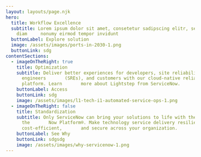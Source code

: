 ```yaml
---
layout: layouts/page.njk
hero:
  title: Workflow Excellence
  subtitle: Lorem ipsum dolor sit amet, consetetur sadipscing elitr, sed
    diam     nonumy eirmod tempor invidunt
  buttonLabel: Explore solution
  image: /assets/images/ports-in-2030-1.png
  buttonLink: sdg
contentSections:
  - imageOnTheRight: true
    title: Optimization
    subtitle: Deliver better experiences for developers, site reliability
      engineers       (SREs), and customers with our cloud-native reliability
      platform. Learn       more about Lightstep from ServiceNow.
    buttonLabel: Access
    buttonLink: sdg
    image: /assets/images/l1-tech-i1-automated-service-ops-1.png
  - imageOnTheRight: false
    title: Standardization
    subtitle: Only ServiceNow can bring your solutions to life with the power of
      the       Now Platform®. Make technology service delivery resilient,
      cost-efficient,       and secure across your organization.
    buttonLabel: See Why
    buttonLink: sdgsdg
    image: /assets/images/why-servicenow-1.png
---
```

